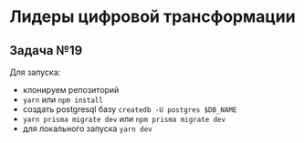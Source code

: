 # Лидеры цифровой трансформации 
## Задача №19

Для запуска:
- клонируем репозиторий
- `yarn` или `npm install`
- создать postgresql базу `createdb -U postgres $DB_NAME`
- `yarn prisma migrate dev` или `npm prisma migrate dev`
- для локального запуска `yarn dev` 